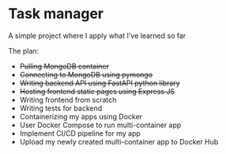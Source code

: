 <h1>Task manager</h1>

<p>A simple project where I apply what I've learned so far</p>

<p>The plan:</p>
<ul>
    <li><s>Pulling MongoDB container</s></li>
    <li><s>Connecting to MongoDB using pymongo</s></li>
    <li><s>Writing backend API using FastAPI python library</s></li>
    <li><s>Hosting frontend static pages using Express JS</s></li>
    <li>Writing frontend from scratch</li>
    <li>Writing tests for backend</li>
    <li>Containerizing my apps using Docker</li>
    <li>User Docker Compose to run multi-container app</li>
    <li>Implement CI/CD pipeline for my app</li>
    <li>Upload my newly created multi-container app to Docker Hub</li>
</ul>
